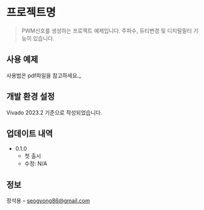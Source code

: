 # 프로젝트명
> PWM신호를 생성하는 프로젝트 예제입니다.
주파수, 듀티변경 및 디지털필터 기능이 있습니다.

## 사용 예제

사용법은 pdf파일을 참고하세요._

## 개발 환경 설정

Vivado 2023.2 기준으로 작성되었습니다.

## 업데이트 내역

* 0.1.0
    * 첫 출시
    * 수정: N/A

## 정보

정석용 – seogyong86@gmail.com

